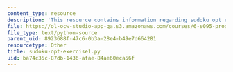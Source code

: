 ```yaml
---
content_type: resource
description: 'This resource contains information regarding sudoku opt exercise1.py. '
file: https://ol-ocw-studio-app-qa.s3.amazonaws.com/courses/6-s095-programming-for-the-puzzled-january-iap-2018/ba74c35c87db1436afae84ae60eca56f_sudoku-opt-exercise1.py
file_type: text/python-source
parent_uid: 8923688f-47c6-0b3a-28e4-b49e7d664281
resourcetype: Other
title: sudoku-opt-exercise1.py
uid: ba74c35c-87db-1436-afae-84ae60eca56f
---
```

